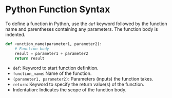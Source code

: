 # Python Function Syntax

To define a function in Python, use the `def` keyword followed by the function name and parentheses containing any parameters. The function body is indented.

```python
def <unction_name(parameter1, parameter2):
    # Function body
    result = parameter1 + parameter2
    return result
```  
- `def`: Keyword to start function definition.
- `function_name`: Name of the function.
- `(parameter1, parameter2)`: Parameters (inputs) the function takes.
- `return`: Keyword to specify the return value(s) of the function.
- Indentation: Indicates the scope of the function body.
